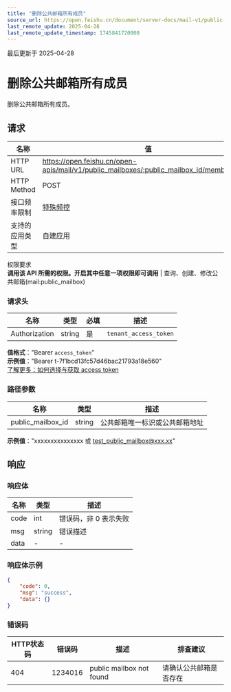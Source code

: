 ```yaml
---
title: "删除公共邮箱所有成员"
source_url: https://open.feishu.cn/document/server-docs/mail-v1/public-mailbox/public_mailbox-member/clear
last_remote_update: 2025-04-28
last_remote_update_timestamp: 1745841720000
---
```

最后更新于 2025-04-28

# 删除公共邮箱所有成员

删除公共邮箱所有成员。

## 请求
名称 | 值
---|---
HTTP URL | https://open.feishu.cn/open-apis/mail/v1/public_mailboxes/:public_mailbox_id/members/clear
HTTP Method | POST
接口频率限制 | [特殊频控](https://open.feishu.cn/document/ukTMukTMukTM/uUzN04SN3QjL1cDN)
支持的应用类型 | 自建应用
权限要求  
            **调用该 API 所需的权限。开启其中任意一项权限即可调用** | 查询、创建、修改公共邮箱(mail:public_mailbox)

### 请求头

名称 | 类型 | 必填 | 描述
--- | --- | --- | ---
Authorization | string | 是 | `tenant_access_token`  
**值格式**："Bearer `access_token`"  
**示例值**："Bearer t-7f1bcd13fc57d46bac21793a18e560"  
[了解更多：如何选择与获取 access token](https://open.feishu.cn/document/uAjLw4CM/ugTN1YjL4UTN24CO1UjN/trouble-shooting/how-to-choose-which-type-of-token-to-use)

### 路径参数

名称 | 类型 | 描述
--- | --- | ---
public_mailbox_id | string | 公共邮箱唯一标识或公共邮箱地址  
**示例值**："xxxxxxxxxxxxxxx 或 test_public_mailbox@xxx.xx"

## 响应

### 响应体

名称 | 类型 | 描述
--- | --- | ---
code | int | 错误码，非 0 表示失败
msg | string | 错误描述
data | \- | \-

### 响应体示例
```json
{
    "code": 0,
    "msg": "success",
    "data": {}
}
```

### 错误码

HTTP状态码 | 错误码 | 描述 | 排查建议
--- | --- | --- | ---
404 | 1234016 | public mailbox not found | 请确认公共邮箱是否存在

